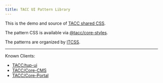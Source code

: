 ```yaml
---
title: TACC UI Pattern Library
---
```


This is the demo and source of [TACC shared CSS][tacc shared css].

The pattern CSS is available via [@tacc/core-styles].

The patterns are organized by [ITCSS][tacc itcss].

---

Known Clients:

- [TACC/tup-ui]
- [TACC/Core-CMS]
- [TACC/Core-Portal]

[tacc/tup-ui]: https://github.com/TACC/tup-ui
[tacc/core-cms]: https://github.com/TACC/Core-CMS
[tacc/core-portal]: https://github.com/TACC/Core-Portal
[@tacc/core-styles]: https://www.npmjs.com/package/@tacc/core-styles

[tacc shared css]: https://confluence.tacc.utexas.edu/x/eJR9E
[tacc itcss]: https://confluence.tacc.utexas.edu/x/IAA9Cw

<script type="module">
Array.from(document.body.querySelectorAll('a'))
  .filter(link => link.hostname != window.location.hostname)
  .forEach(link => link.target = '_blank');
</script>
